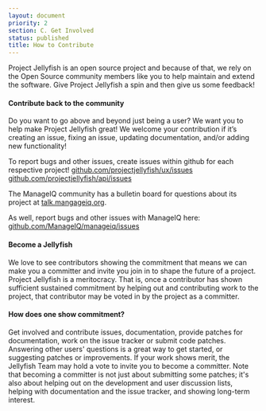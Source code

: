 ```yaml
---
layout: document
priority: 2
section: C. Get Involved
status: published
title: How to Contribute
---
```


Project Jellyfish is an open source project and because of that, we rely on the Open Source community members like you to help maintain and extend the software. Give Project Jellyfish a spin and then give us some feedback!  

#### Contribute back to the community
Do you want to go above and beyond just being a user? We want you to help make Project Jellyfish great!   We welcome your contribution if it’s creating an issue, fixing an issue, updating documentation, and/or adding new functionality!

To report bugs and other issues, create issues within github for each respective project!
[github.com/projectjellyfish/ux/issues](https://github.com/projectjellyfish/ux/issues)
[github.com/projectjellyfish/api/issues](https://github.com/projectjellyfish/api/issues)

The ManageIQ community has a bulletin board for questions about its project at [talk.mangageiq.org](http://talk.manageiq.org).

As well, report bugs and other issues with ManageIQ here: [github.com/ManageIQ/manageiq/issues](https://github.com/ManageIQ/manageiq/issues)

#### Become a Jellyfish
We love to see contributors showing the commitment that means we can make you a committer and invite you join in to shape the future of a project.
Project Jellyfish is a meritocracy. That is, once a contributor has shown sufficient sustained commitment by helping out and contributing work to the project, that contributor may be voted in by the project as a committer.

#### How does one show commitment?
Get involved and contribute issues, documentation, provide patches for documentation, work on the issue tracker or submit code patches. Answering other users' questions is a great way to get started, or suggesting patches or improvements.  If your work shows merit, the Jellyfish Team may hold a vote to invite you to become a committer.  Note that becoming a committer is not just about submitting some patches; it's also about helping out on the development and user discussion lists, helping with documentation and the issue tracker, and showing long-term interest.
